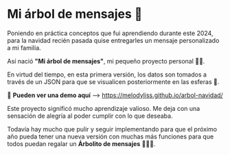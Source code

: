 # **Mi árbol de mensajes** 🎄

Poniendo en práctica conceptos que fui aprendiendo durante este 2024, para la navidad recién pasada quise entregarles un mensaje personalizado a mi familia.

Así nació **"Mi árbol de mensajes"**, mi pequeño proyecto personal 🧡🎄.

En virtud del tiempo, en esta primera versión, los datos son tomados a través de un JSON para que se visualicen posteriormente en las esferas 🔴.

👀 **Pueden ver una demo aquí** -->  https://melodyliss.github.io/arbol-navidad/

Este proyecto significó mucho aprendizaje valioso. Me deja con una sensación de alegría al poder cumplir con lo que deseaba.

Todavía hay mucho que pulir y seguir implementando para que el próximo año pueda tener una nueva versión con muchas más funciones para que todos puedan regalar un **Árbolito de mensajes** 🧡🎄😊.